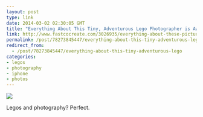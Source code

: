 ```yaml
---
layout: post
type: link
date: 2014-03-02 02:30:05 GMT
title: "Everything About This Tiny, Adventurous Lego Photographer is Awesome"
link: http://www.fastcocreate.com/3026935/everything-about-these-pictures-of-a-tiny-adventurous-lego-photographer-is-awesome#1
permalink: /post/78273845447/everything-about-this-tiny-adventurous-lego
redirect_from: 
  - /post/78273845447/everything-about-this-tiny-adventurous-lego
categories:
- legos
- photography
- iphone
- photos
---
```

![](http://b.fastcompany.net/multisite_files/fastcompany/imagecache/slideshow_large/slideshow/2014/02/3026935-slide-s-1-everything-about-these-iphone-pictures-of-a-lego-lensman-taking-pictures-is-awesome.jpg)

Legos and photography? Perfect.
